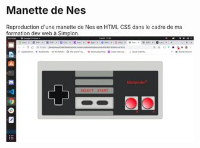 # Manette de Nes


Reproduction d'une manette de Nes en HTML CSS dans le cadre de ma formation dev web à Simplon.
![projet](projet.png)

